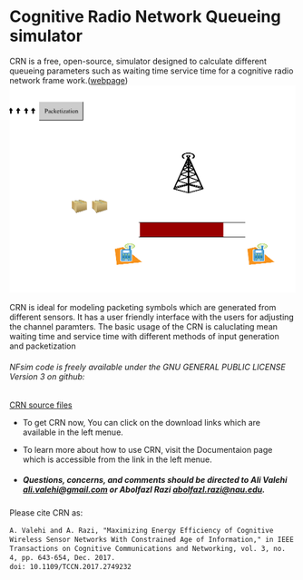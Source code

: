 # Cognitive Radio Network Queueing simulator
CRN is a free, open-source, simulator designed to calculate different queueing parameters such as waiting time service time for a cognitive radio network frame work.([webpage](http://alivalehi.com/crn))
![Image](./site/images/general.gif)

CRN is ideal for modeling packeting symbols which are generated from different sensors. It has a user friendly interface with the users for adjusting the channel paramters. The basic usage of the CRN is caluclating mean waiting time and service time with different methods of input generation and packetization 

###### NFsim code is freely available under the GNU GENERAL PUBLIC LICENSE Version 3 on github: 
[CRN source files](https://github.com/alivalehi/crn)

* To get CRN now, You can click on the download links which are available in the left menue.

* To learn more about how to use CRN, visit the Documentaion page which is accessible from the link in the left menue.


 * ##### Questions, concerns, and comments should be directed to Ali Valehi ali.valehi@gmail.com or Abolfazl Razi abolfazl.razi@nau.edu.

Please cite CRN as:
```
A. Valehi and A. Razi, "Maximizing Energy Efficiency of Cognitive Wireless Sensor Networks With Constrained Age of Information," in IEEE Transactions on Cognitive Communications and Networking, vol. 3, no. 4, pp. 643-654, Dec. 2017.
doi: 10.1109/TCCN.2017.2749232
```
